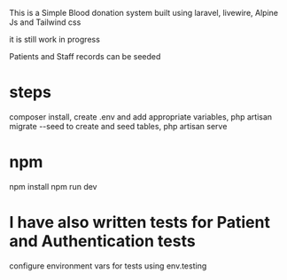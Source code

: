 This is a Simple Blood donation system built using laravel, livewire, Alpine Js and Tailwind css

it is still work in progress

Patients and Staff records can be seeded

# steps

composer install,
create .env and add appropriate variables,
php artisan migrate --seed to create and seed tables,
php artisan serve

# npm

npm install
npm run dev

# I have also written tests for Patient and Authentication tests
configure environment vars for tests using env.testing